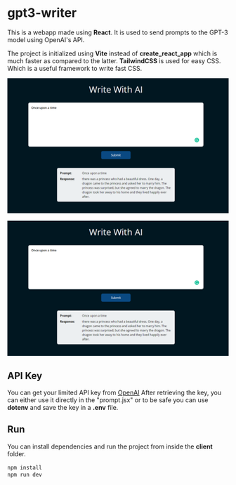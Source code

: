 # gpt3-writer

This is a webapp made using **React**. It is used to send prompts to the GPT-3 model using OpenAI's API.

The project is initialized using **Vite** instead of **create_react_app** which is much faster as compared to the latter.
**TailwindCSS** is used for easy CSS. Which is a useful framework to write fast CSS.

![GUI-screenshot-1](screenshot1.png)

![GUI-screenshot-1](screenshot1.png)

## API Key
You can get your limited API key from [OpenAI](https://beta.openai.com/overview)
After retrieving the key, you can either use it directly in the "prompt.jsx" or to be safe you can use **dotenv** and save the key in a **.env** file.

## Run
You can install dependencies and run the project from inside the **client** folder.
```
npm install
npm run dev
```
